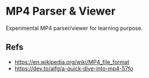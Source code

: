 # MP4 Parser & Viewer

Experimental MP4 parser/viewer for learning purpose.

## Refs

- https://en.wikipedia.org/wiki/MP4_file_format
- https://dev.to/alfg/a-quick-dive-into-mp4-57fo
